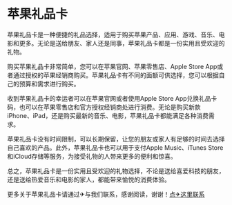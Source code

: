 # 苹果礼品卡

苹果礼品卡是一种便捷的礼品选择，适用于购买苹果产品、应用、游戏、音乐、电影和更多。无论是送给朋友、家人还是同事，苹果礼品卡都是一份实用且受欢迎的礼物。

购买苹果礼品卡非常简单，您可以在苹果官网、苹果零售店、Apple Store App或者通过授权的苹果经销商购买。苹果礼品卡有不同的面额可供选择，您可以根据自己的预算和需求进行购买。

收到苹果礼品卡的幸运者可以在苹果官网或者使用Apple Store App兑换礼品卡码，也可以在苹果零售店和官方授权经销商处进行消费。无论是购买新款iPhone、iPad，还是购买最新的音乐、电影，苹果礼品卡都能满足各种消费需求。

苹果礼品卡没有时间限制，可以长期保留，让您的朋友或家人有足够的时间去选择自己喜欢的产品。此外，苹果礼品卡也可以用于支付Apple Music、iTunes Store和iCloud存储等服务，为接受礼物的人带来更多的便利和惊喜。

总之，苹果礼品卡是一份实用且受欢迎的礼物选择，不论是送给喜爱科技的朋友，还是送给热爱音乐和电影的家人，都能带来愉悦的消费体验。

更多关于苹果礼品卡请通过✈与我们联系，感谢阅读，谢谢！[点✈这里联系](https://tg.k02.cc)